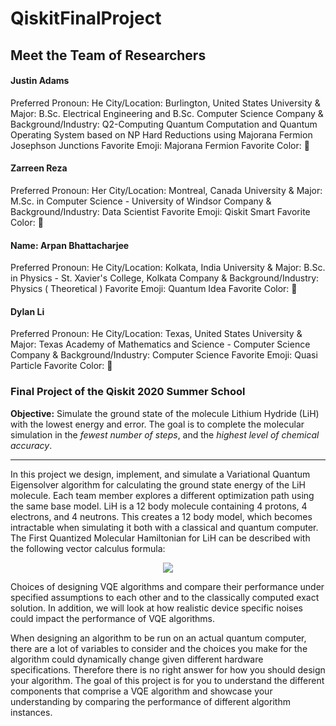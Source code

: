# QiskitFinalProject

## Meet the Team of Researchers

#### Justin Adams
  Preferred Pronoun:  He
  City/Location:  Burlington, United States
  University & Major: B.Sc. Electrical Engineering and B.Sc. Computer Science
  Company & Background/Industry: Q2-Computing Quantum Computation and Quantum Operating System based on NP Hard Reductions using Majorana Fermion Josephson Junctions
  Favorite Emoji:  Majorana Fermion
  Favorite Color: :blue_book:

#### Zarreen Reza
  Preferred Pronoun:  Her
  City/Location:  Montreal, Canada
  University & Major:  M.Sc. in Computer Science - University of Windsor
  Company & Background/Industry:  Data Scientist
  Favorite Emoji:  Qiskit Smart
  Favorite Color: :blue_heart: 
  
#### Name: Arpan Bhattacharjee
  Preferred Pronoun:   He
  City/Location:  Kolkata, India
  University & Major: B.Sc. in Physics - St. Xavier's College, Kolkata
  Company & Background/Industry:  Physics ( Theoretical )
  Favorite Emoji:  Quantum Idea
  Favorite Color: :green_apple:

#### Dylan Li
  Preferred Pronoun: He
  City/Location: Texas, United States
  University & Major: Texas Academy of Mathematics and Science - Computer Science
  Company & Background/Industry: Computer Science
  Favorite Emoji: Quasi Particle
  Favorite Color: :blue_heart:

### Final Project of the Qiskit 2020 Summer School
**Objective:** Simulate the ground state of the molecule Lithium Hydride (LiH) with the lowest energy and error. 
The goal is to complete the molecular simulation in the *fewest number of steps*, and the *highest level of chemical accuracy*.

---

In this project we design, implement, and simulate a Variational Quantum Eigensolver algorithm for calculating the ground state energy of the LiH molecule. Each team member explores a different optimization path using the same base model. LiH is a 12 body molecule containing 4 protons, 4 electrons, and 4 neutrons. This creates a 12 body model, which becomes intractable when simulating it both with a classical and quantum computer. The First Quantized Molecular Hamiltonian for LiH can be described with the following vector calculus formula: 

<p align="center"><img src="https://render.githubusercontent.com/render/math?math=H = -\sum_{i=1}^{N}\frac{1}{2}\triangledown_{i}^{2}-\sum_{A=1}^{M}\frac{1}{2M_{A}}\triangledown_{A}^{2}-\sum_{i=1}^{N}\sum_{A=1}^{M}\frac{Z_{a}}{r_{iA}}+\sum_{j>i}\frac{1}{r_{ij}}+\sum_{B>A}\frac{Z_{A}Z_{B}}{R_{AB}}"></p>

Choices of designing VQE algorithms and compare their performance under specified assumptions to each other and to the classically computed exact solution. In addition, we will look at how realistic device specific noises could impact the performance of VQE algorithms. 

When designing an algorithm to be run on an actual quantum computer, there are a lot of variables to consider and the choices you make for the algorithm could dynamically change given different hardware specifications. Therefore there is no right answer for how you should design your algorithm. The goal of this project is for you to understand the different components that comprise a VQE algorithm and showcase your understanding by comparing the performance of different algorithm instances.
